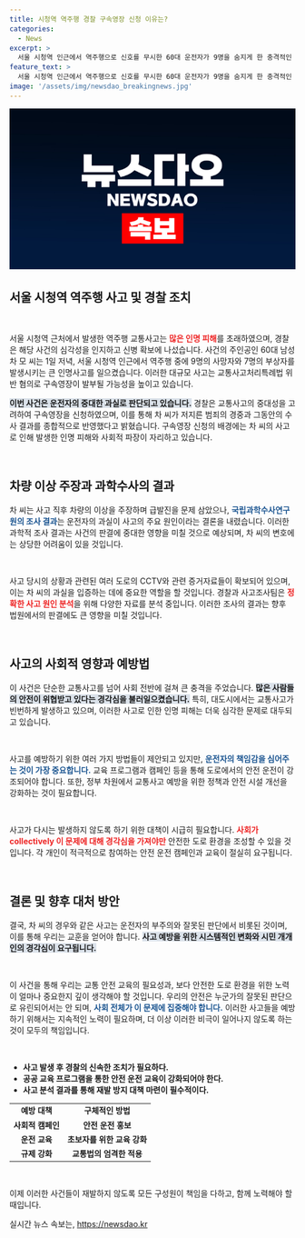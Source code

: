 ```yaml
---
title: 시청역 역주행 경찰 구속영장 신청 이유는?
categories:
  - News
excerpt: >
  서울 시청역 인근에서 역주행으로 신호를 무시한 60대 운전자가 9명을 숨지게 한 충격적인 사고! 경찰은 구속 영장을 신청하며 진실을 밝혀낼 수 있을까요?
feature_text: >
  서울 시청역 인근에서 역주행으로 신호를 무시한 60대 운전자가 9명을 숨지게 한 충격적인 사고! 경찰은 구속 영장을 신청하며 진실을 밝혀낼 수 있을까요?
image: '/assets/img/newsdao_breakingnews.jpg'
---
```


<p><img src="/assets/img/newsdao_breakingnews.jpg" alt="implanttips 속보" /></p>

<h2 data-ke-size="size26">서울 시청역 역주행 사고 및 경찰 조치</h2>

<p data-ke-size="size16">&nbsp;</p>

<p>서울 시청역 근처에서 발생한 역주행 교통사고는 <b><span style="color: #ee2323;">많은 인명 피해</span></b>를 초래하였으며, 경찰은 해당 사건의 심각성을 인지하고 신병 확보에 나섰습니다. 사건의 주인공인 60대 남성 차 모 씨는 1일 저녁, 서울 시청역 인근에서 역주행 중에 9명의 사망자와 7명의 부상자를 발생시키는 큰 인명사고를 일으켰습니다. 이러한 대규모 사고는 교통사고처리특례법 위반 혐의로 구속영장이 발부될 가능성을 높이고 있습니다.</p>

<p><b><span style="background-color: #21538527;">이번 사건은 운전자의 중대한 과실로 판단되고 있습니다.</span></b> 경찰은 교통사고의 중대성을 고려하여 구속영장을 신청하였으며, 이를 통해 차 씨가 저지른 범죄의 경중과 그동안의 수사 결과를 종합적으로 반영했다고 밝혔습니다. 구속영장 신청의 배경에는 차 씨의 사고로 인해 발생한 인명 피해와 사회적 파장이 자리하고 있습니다.</p>

<p data-ke-size="size16">&nbsp;</p>

<h2 data-ke-size="size26">차량 이상 주장과 과학수사의 결과</h2>

<p>차 씨는 사고 직후 차량의 이상을 주장하며 급발진을 문제 삼았으나, <b><span style="color: #1a5490;">국립과학수사연구원의 조사 결과</span></b>는 운전자의 과실이 사고의 주요 원인이라는 결론을 내렸습니다. 이러한 과학적 조사 결과는 사건의 판결에 중대한 영향을 미칠 것으로 예상되며, 차 씨의 변호에는 상당한 어려움이 있을 것입니다. </p>

<p data-ke-size="size16">&nbsp;</p>

<p>사고 당시의 상황과 관련된 여러 도로의 CCTV와 관련 증거자료들이 확보되어 있으며, 이는 차 씨의 과실을 입증하는 데에 중요한 역할을 할 것입니다. 경찰과 사고조사팀은 <b><span style="color: #ee2323;">정확한 사고 원인 분석</span></b>을 위해 다양한 자료를 분석 중입니다. 이러한 조사의 결과는 향후 법원에서의 판결에도 큰 영향을 미칠 것입니다.</p>

<p data-ke-size="size16">&nbsp;</p>

<h2 data-ke-size="size26">사고의 사회적 영향과 예방법</h2>

<p>이 사건은 단순한 교통사고를 넘어 사회 전반에 걸쳐 큰 충격을 주었습니다. <b><span style="background-color: #21538527;">많은 사람들의 안전이 위협받고 있다는 경각심을 불러일으켰습니다.</span></b> 특히, 대도시에서는 교통사고가 빈번하게 발생하고 있으며, 이러한 사고로 인한 인명 피해는 더욱 심각한 문제로 대두되고 있습니다.</p>

<p data-ke-size="size16">&nbsp;</p>

<p>사고를 예방하기 위한 여러 가지 방법들이 제안되고 있지만, <b><span style="color: #1a5490;">운전자의 책임감을 심어주는 것이 가장 중요합니다.</span></b> 교육 프로그램과 캠페인 등을 통해 도로에서의 안전 운전이 강조되어야 합니다. 또한, 정부 차원에서 교통사고 예방을 위한 정책과 안전 시설 개선을 강화하는 것이 필요합니다.</p>

<p data-ke-size="size16">&nbsp;</p>

<p>사고가 다시는 발생하지 않도록 하기 위한 대책이 시급히 필요합니다. <b><span style="color: #ee2323;">사회가 collectively 이 문제에 대해 경각심을 가져야만</span></b> 안전한 도로 환경을 조성할 수 있을 것입니다. 각 개인이 적극적으로 참여하는 안전 운전 캠페인과 교육이 절실히 요구됩니다. </p>

<p data-ke-size="size16">&nbsp;</p>

<h2 data-ke-size="size26">결론 및 향후 대처 방안</h2>

<p>결국, 차 씨의 경우와 같은 사고는 운전자의 부주의와 잘못된 판단에서 비롯된 것이며, 이를 통해 우리는 교훈을 얻어야 합니다. <b><span style="background-color: #21538527;">사고 예방을 위한 시스템적인 변화와 시민 개개인의 경각심이 요구됩니다.</span></b> </p>

<p data-ke-size="size16">&nbsp;</p>

<p>이 사건을 통해 우리는 교통 안전 교육의 필요성과, 보다 안전한 도로 환경을 위한 노력이 얼마나 중요한지 깊이 생각해야 할 것입니다. 우리의 안전은 누군가의 잘못된 판단으로 유린되어서는 안 되며, <b><span style="color: #1a5490;">사회 전체가 이 문제에 집중해야 합니다.</span></b> 이러한 사고들을 예방하기 위해서는 지속적인 노력이 필요하며, 더 이상 이러한 비극이 일어나지 않도록 하는 것이 모두의 책임입니다.</p>

<p data-ke-size="size16">&nbsp;</p>

<ul>
    <li><b>사고 발생 후 경찰의 신속한 조치가 필요하다.</b></li>
    <li><b>공공 교육 프로그램을 통한 안전 운전 교육이 강화되어야 한다.</b></li>
    <li><b>사고 분석 결과를 통해 재발 방지 대책 마련이 필수적이다.</b></li>
</ul>

<table style="width: 100%; border-collapse: collapse;">
    <tr>
        <td style="text-align: center; height: 17px;"><b>예방 대책</b></td>
        <td style="text-align: center; height: 17px;"><b>구체적인 방법</b></td>
    </tr>
    <tr>
        <td style="text-align: center; height: 17px;"><b>사회적 캠페인</b></td>
        <td style="text-align: center; height: 17px;"><b>안전 운전 홍보</b></td>
    </tr>
    <tr>
        <td style="text-align: center; height: 17px;"><b>운전 교육</b></td>
        <td style="text-align: center; height: 17px;"><b>초보자를 위한 교육 강화</b></td>
    </tr>
    <tr>
        <td style="text-align: center; height: 17px;"><b>규제 강화</b></td>
        <td style="text-align: center; height: 17px;"><b>교통법의 엄격한 적용</b></td>
    </tr>
</table>

<p data-ke-size="size16">&nbsp;</p>

<p>이제 이러한 사건들이 재발하지 않도록 모든 구성원이 책임을 다하고, 함께 노력해야 할 때입니다.</p>
실시간 뉴스 속보는, <a href="https://newsdao.kr" rel="dofollow">https://newsdao.kr</a>


